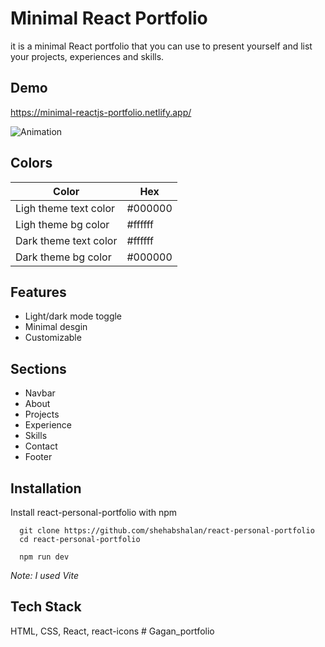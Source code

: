 
# Minimal React Portfolio

it is a minimal React portfolio that you can use to present yourself and list your projects, experiences and skills.

## Demo

https://minimal-reactjs-portfolio.netlify.app/

![Animation](https://user-images.githubusercontent.com/30008865/178179020-20ec6512-415f-4f44-8982-84d85c7c46a3.gif)


## Colors 

| Color             | Hex                                                                |
| ----------------- | ------------------------------------------------------------------ |
| Ligh theme text color |  #000000 |
| Ligh theme bg color |  #ffffff |
| Dark theme text color | #ffffff |
| Dark theme bg color |  #000000 |


## Features

- Light/dark mode toggle
- Minimal desgin
- Customizable


## Sections
- Navbar
- About
- Projects
- Experience
- Skills
- Contact
- Footer


## Installation

Install react-personal-portfolio with npm


```
  git clone https://github.com/shehabshalan/react-personal-portfolio
  cd react-personal-portfolio
```
```
  npm run dev
```

*Note: I used Vite*

## Tech Stack
HTML, CSS, React, react-icons
#   G a g a n _ p o r t f o l i o  
 